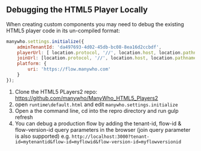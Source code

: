 ## Debugging the HTML5 Player Locally

When creating custom components you may need to debug the existing HTML5 player code in its un-compiled format:

```javascript
manywho.settings.initialize({
    adminTenantId: 'da497693-4d02-45db-bc08-8ea16d2ccbdf',
    playerUrl: [ location.protocol, '//', location.host, location.pathname ].join(''),
    joinUrl: [location.protocol, '//', location.host, location.pathname].join(''),
    platform: {
        uri: 'https://flow.manywho.com'
    }
});
```

1. Clone the HTML5 PLayers2 repo: https://github.com/manywho/ManyWho_HTML5_Players2
2. open `runtime\default.html` and edit `manywho.settings.initialize`
3. Open a the command line, cd into the repro directory and run gulp refresh
4. You can debug a production flow by adding the tenant-id, flow-id & flow-version-id query parameters in the browser (join query parameter is also supported) e.g. `http://localhost:3000?tenant-id=mytenantid&flow-id=myflowid&flow-version-id=myflowversionid`

